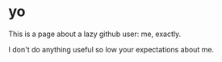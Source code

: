 # yo

This is a page about a lazy github user: me, exactly.

I don't do anything useful so low your expectations about me.

